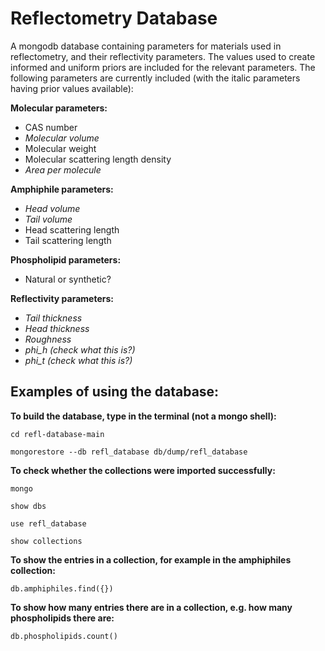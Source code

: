# Reflectometry Database 

A mongodb database containing parameters for materials used in reflectometry, and their reflectivity parameters. The values used to create informed and uniform priors are included for the relevant parameters.
The following parameters are currently included  (with the italic parameters having prior values available): 
  
**Molecular parameters:**
  * CAS number
  * _Molecular volume_
  * Molecular weight
  * Molecular scattering length density
  * _Area per molecule_
  
**Amphiphile parameters:**
  * _Head volume_
  * _Tail volume_
  * Head scattering length
  * Tail scattering length
  
**Phospholipid parameters:**
  * Natural or synthetic?
  
**Reflectivity parameters:**
  * _Tail thickness_
  * _Head thickness_
  * _Roughness_
  * _phi_h (check what this is?)_
  * _phi_t (check what this is?)_


## Examples of using the database: 

**To build the database, type in the terminal (not a mongo shell):**

    cd refl-database-main

    mongorestore --db refl_database db/dump/refl_database

**To check whether the collections were imported successfully:**

    mongo

    show dbs

    use refl_database

    show collections 

**To show the entries in a collection, for example in the amphiphiles collection:**

    db.amphiphiles.find({})

**To show how many entries there are in a collection, e.g. how many phospholipids there are:**

    db.phospholipids.count()
